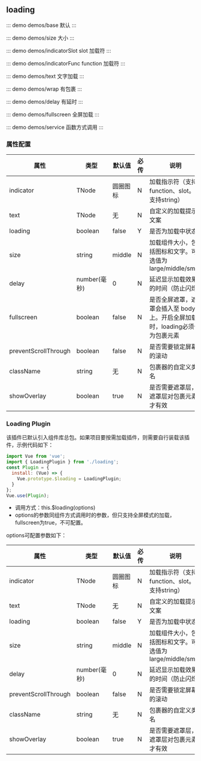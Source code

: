 ## loading 

::: demo demos/base 默认
:::

::: demo demos/size 大小
:::

::: demo demos/indicatorSlot slot 加载符
:::

::: demo demos/indicatorFunc function 加载符
:::

::: demo demos/text 文字加载
:::

::: demo demos/wrap 有包裹
:::

::: demo demos/delay 有延时
:::

::: demo demos/fullscreen 全屏加载
:::


::: demo demos/service 函数方式调用
:::

### 属性配置
| 属性 | 类型 | 默认值 | 必传 | 说明 |
|-----|-----|-----|-----|-----|
|indicator|TNode|圆圈图标|N|加载指示符（支持function、slot。不支持string）|
|text|TNode|无|N|自定义的加载提示文案|
|loading|boolean|false|Y|是否为加载中状态|
|size|string|middle|N|加载组件大小，包括图标和文字。可选值为 large/middle/small|
|delay|number(毫秒)|0|N|延迟显示加载效果的时间（防止闪烁）|
|fullscreen|boolean|false|N|是否全屏遮罩，遮罩会插入至 body 上。开启全屏加载时，loading必须作为包裹元素|
|preventScrollThrough|boolean|false|N|是否需要锁定屏幕的滚动|
|className|string|无|N|包裹器的自定义类名|
|showOverlay|boolean|true|N|是否需要遮罩层，遮罩层对包裹元素才有效|

### Loading Plugin

该插件已默认引入组件库总包。如果项目要按需加载插件，则需要自行装载该插件，示例代码如下：

```js
import Vue from 'vue';
import { LoadingPlugin } from './loading';
const Plugin = {
  install: (Vue) => {
    Vue.prototype.$loading = LoadingPlugin;
  }
};
Vue.use(Plugin);
```

* 调用方式：this.$loading(options)
* options的参数同组件方式调用时的参数，但只支持全屏模式的加载，fullscreen为true，不可配置。

options可配置参数如下：

| 属性 | 类型 | 默认值 | 必传 | 说明 |
|-----|-----|-----|-----|-----|
|indicator|TNode|圆圈图标|N|加载指示符（支持function、slot。不支持string）|
|text|TNode|无|N|自定义的加载提示文案|
|loading|boolean|false|Y|是否为加载中状态|
|size|string|middle|N|加载组件大小，包括图标和文字。可选值为 large/middle/small|
|delay|number(毫秒)|0|N|延迟显示加载效果的时间（防止闪烁）|
|preventScrollThrough|boolean|false|N|是否需要锁定屏幕的滚动|
|className|string|无|N|包裹器的自定义类名|
|showOverlay|boolean|true|N|是否需要遮罩层，遮罩层对包裹元素才有效|


